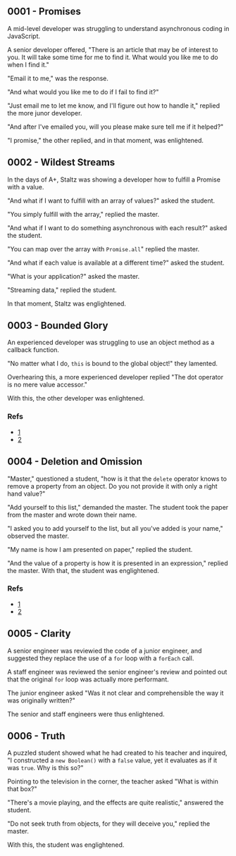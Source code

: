 
## 0001 - Promises

A mid-level developer was struggling to understand asynchronous coding in JavaScript.

A senior developer offered, "There is an article that may be of interest to you. It will take some time for me to find it. What would you like me to do when I find it."

"Email it to me," was the response.

"And what would you like me to do if I fail to find it?"

"Just email me to let me know, and I'll figure out how to handle it," replied the more junor developer.

"And after I've emailed you, will you please make sure tell me if it helped?"

"I promise," the other replied, and in that moment, was enlightened.

## 0002 - Wildest Streams

In the days of A+, Staltz was showing a developer how to fulfill a Promise with a value.

"And what if I want to fulfill with an array of values?" asked the student.

"You simply fulfill with the array," replied the master.

"And what if I want to do something asynchronous with each result?" asked the student.

"You can map over the array with `Promise.all`" replied the master.

"And what if each value is available at a different time?" asked the student.

"What is your application?" asked the master.

"Streaming data," replied the student.

In that moment, Staltz was englightened.

## 0003 - Bounded Glory

An experienced developer was struggling to use an object method as a callback function.

"No matter what I do, `this` is bound to the global object!" they lamented.

Overhearing this, a more experienced developer replied "The dot operator is no mere value accessor."

With this, the other developer was enlightened.

### Refs

* [1](https://www.ecma-international.org/ecma-262/6.0/#sec-function-calls)
* [2](https://www.ecma-international.org/ecma-262/6.0/#sec-property-accessors)

## 0004 - Deletion and Omission

"Master," questioned a student, "how is it that the `delete` operator knows to remove a property from an object. Do you not provide it with only a right hand value?"

"Add yourself to this list," demanded the master. The student took the paper from the master and wrote down their name.

"I asked you to add yourself to the list, but all you've added is your name," observed the master.

"My name is how I am presented on paper," replied the student.

"And the value of a property is how it is presented in an expression," replied the master. With that, the student was englightened.

### Refs

* [1](https://www.ecma-international.org/ecma-262/6.0/#sec-property-accessors)
* [2](https://www.ecma-international.org/ecma-262/6.0/#sec-delete-operator)

## 0005 - Clarity

A senior engineer was reviewied the code of a junior engineer, and suggested they replace the use of a `for` loop with a `forEach` call.

A staff engineer was reviewed the senior engineer's review and pointed out that the original `for` loop was actually more performant.

The junior engineer asked "Was it not clear and comprehensible the way it was originally written?"

The senior and staff engineers were thus enlightened.

## 0006 - Truth

A puzzled student showed what he had created to his teacher and inquired, "I constructed a `new Boolean()` with a `false` value, yet it evaluates as if it was `true`. Why is this so?"

Pointing to the television in the corner, the teacher asked "What is within that box?"

"There's a movie playing, and the effects are quite realistic," answered the student.

"Do not seek truth from objects, for they will deceive you," replied the master.

With this, the student was englightened.

